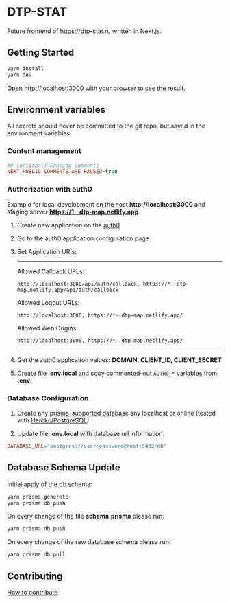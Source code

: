 # DTP-STAT

Future frontend of https://dtp-stat.ru written in Next.js.

## Getting Started

```sh
yarn install
yarn dev
```

Open [http://localhost:3000](http://localhost:3000) with your browser to see the result.

## Environment variables

All secrets should never be committed to the git repo, but saved in the environment variables.

### Content management

```ini
## (optional) Pausing comments
NEXT_PUBLIC_COMMENTS_ARE_PAUSED=true
```

### Authorization with auth0

Example for local development on the host **http://localhost:3000** and staging server **https://1--dtp-map.netlify.app**.

1.  Create new application on the [auth0](https://manage.auth0.com/)

1.  Go to the auth0 application configuration page

1.  Set Application URIs:

    ***

    Allowed Callback URLs:

    `http://localhost:3000/api/auth/callback, https://*--dtp-map.netlify.app/api/auth/callback`

    Allowed Logout URLs:

    `http://localhost:3000, https://*--dtp-map.netlify.app/`

    Allowed Web Origins:

    `http://localhost:3000, https://*--dtp-map.netlify.app/`

    ***

1.  Get the auth0 application values: **DOMAIN, CLIENT_ID, CLIENT_SECRET**

1.  Create file **.env.local** and copy commented-out `AUTH0_*` variables from **.env**.

### Database Configuration

1.  Create any [prisma-supported database](https://www.prisma.io/docs/concepts/overview) any localhost or online (tested with [Heroku/PostgreSQL](https://www.heroku.com/postgres)).

1.  Update file **.env.local** with database url information:

```ini
DATABASE_URL="postgres://user:password@host:5432/db"
```

## Database Schema Update

Initial apply of the db schema:

```sh
yarn prisma generate
yarn prisma db push
```

On every change of the file **schema.prisma** please run:

```sh
yarn prisma db push
```

On every change of the raw database schema please run:

```sh
yarn prisma db pull
```

## Contributing

[How to contribute](https://github.com/github/docs/blob/main/CONTRIBUTING.md)

